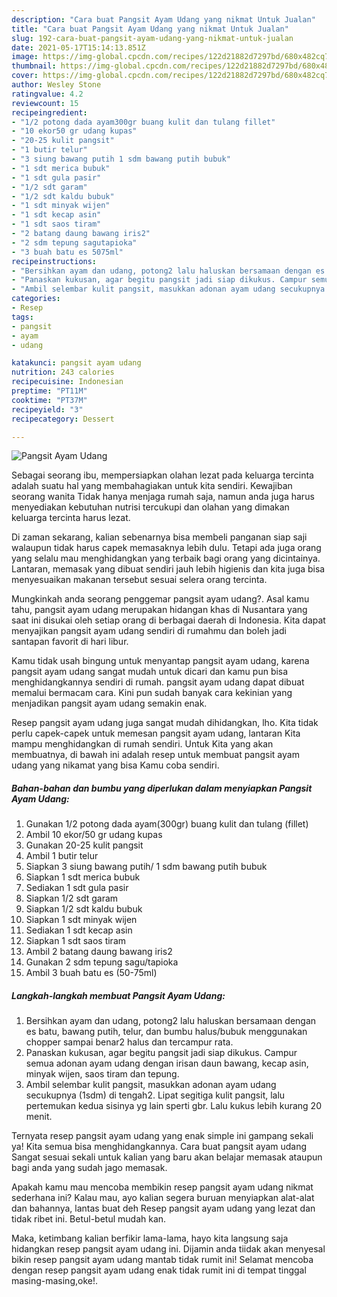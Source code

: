 ```yaml
---
description: "Cara buat Pangsit Ayam Udang yang nikmat Untuk Jualan"
title: "Cara buat Pangsit Ayam Udang yang nikmat Untuk Jualan"
slug: 192-cara-buat-pangsit-ayam-udang-yang-nikmat-untuk-jualan
date: 2021-05-17T15:14:13.851Z
image: https://img-global.cpcdn.com/recipes/122d21882d7297bd/680x482cq70/pangsit-ayam-udang-foto-resep-utama.jpg
thumbnail: https://img-global.cpcdn.com/recipes/122d21882d7297bd/680x482cq70/pangsit-ayam-udang-foto-resep-utama.jpg
cover: https://img-global.cpcdn.com/recipes/122d21882d7297bd/680x482cq70/pangsit-ayam-udang-foto-resep-utama.jpg
author: Wesley Stone
ratingvalue: 4.2
reviewcount: 15
recipeingredient:
- "1/2 potong dada ayam300gr buang kulit dan tulang fillet"
- "10 ekor50 gr udang kupas"
- "20-25 kulit pangsit"
- "1 butir telur"
- "3 siung bawang putih 1 sdm bawang putih bubuk"
- "1 sdt merica bubuk"
- "1 sdt gula pasir"
- "1/2 sdt garam"
- "1/2 sdt kaldu bubuk"
- "1 sdt minyak wijen"
- "1 sdt kecap asin"
- "1 sdt saos tiram"
- "2 batang daung bawang iris2"
- "2 sdm tepung sagutapioka"
- "3 buah batu es 5075ml"
recipeinstructions:
- "Bersihkan ayam dan udang, potong2 lalu haluskan bersamaan dengan es batu, bawang putih, telur, dan bumbu halus/bubuk menggunakan chopper sampai benar2 halus dan tercampur rata."
- "Panaskan kukusan, agar begitu pangsit jadi siap dikukus. Campur semua adonan ayam udang dengan irisan daun bawang, kecap asin, minyak wijen, saos tiram dan tepung."
- "Ambil selembar kulit pangsit, masukkan adonan ayam udang secukupnya (1sdm) di tengah2. Lipat segitiga kulit pangsit, lalu pertemukan kedua sisinya yg lain sperti gbr. Lalu kukus lebih kurang 20 menit."
categories:
- Resep
tags:
- pangsit
- ayam
- udang

katakunci: pangsit ayam udang 
nutrition: 243 calories
recipecuisine: Indonesian
preptime: "PT11M"
cooktime: "PT37M"
recipeyield: "3"
recipecategory: Dessert

---
```



![Pangsit Ayam Udang](https://img-global.cpcdn.com/recipes/122d21882d7297bd/680x482cq70/pangsit-ayam-udang-foto-resep-utama.jpg)

Sebagai seorang ibu, mempersiapkan olahan lezat pada keluarga tercinta adalah suatu hal yang membahagiakan untuk kita sendiri. Kewajiban seorang  wanita Tidak hanya menjaga rumah saja, namun anda juga harus menyediakan kebutuhan nutrisi tercukupi dan olahan yang dimakan keluarga tercinta harus lezat.

Di zaman  sekarang, kalian sebenarnya bisa membeli panganan siap saji walaupun tidak harus capek memasaknya lebih dulu. Tetapi ada juga orang yang selalu mau menghidangkan yang terbaik bagi orang yang dicintainya. Lantaran, memasak yang dibuat sendiri jauh lebih higienis dan kita juga bisa menyesuaikan makanan tersebut sesuai selera orang tercinta. 



Mungkinkah anda seorang penggemar pangsit ayam udang?. Asal kamu tahu, pangsit ayam udang merupakan hidangan khas di Nusantara yang saat ini disukai oleh setiap orang di berbagai daerah di Indonesia. Kita dapat menyajikan pangsit ayam udang sendiri di rumahmu dan boleh jadi santapan favorit di hari libur.

Kamu tidak usah bingung untuk menyantap pangsit ayam udang, karena pangsit ayam udang sangat mudah untuk dicari dan kamu pun bisa menghidangkannya sendiri di rumah. pangsit ayam udang dapat dibuat memalui bermacam cara. Kini pun sudah banyak cara kekinian yang menjadikan pangsit ayam udang semakin enak.

Resep pangsit ayam udang juga sangat mudah dihidangkan, lho. Kita tidak perlu capek-capek untuk memesan pangsit ayam udang, lantaran Kita mampu menghidangkan di rumah sendiri. Untuk Kita yang akan membuatnya, di bawah ini adalah resep untuk membuat pangsit ayam udang yang nikamat yang bisa Kamu coba sendiri.

<!--inarticleads1-->

##### Bahan-bahan dan bumbu yang diperlukan dalam menyiapkan Pangsit Ayam Udang:

1. Gunakan 1/2 potong dada ayam(300gr) buang kulit dan tulang (fillet)
1. Ambil 10 ekor/50 gr udang kupas
1. Gunakan 20-25 kulit pangsit
1. Ambil 1 butir telur
1. Siapkan 3 siung bawang putih/ 1 sdm bawang putih bubuk
1. Siapkan 1 sdt merica bubuk
1. Sediakan 1 sdt gula pasir
1. Siapkan 1/2 sdt garam
1. Siapkan 1/2 sdt kaldu bubuk
1. Siapkan 1 sdt minyak wijen
1. Sediakan 1 sdt kecap asin
1. Siapkan 1 sdt saos tiram
1. Ambil 2 batang daung bawang iris2
1. Gunakan 2 sdm tepung sagu/tapioka
1. Ambil 3 buah batu es (50-75ml)




<!--inarticleads2-->

##### Langkah-langkah membuat Pangsit Ayam Udang:

1. Bersihkan ayam dan udang, potong2 lalu haluskan bersamaan dengan es batu, bawang putih, telur, dan bumbu halus/bubuk menggunakan chopper sampai benar2 halus dan tercampur rata.
1. Panaskan kukusan, agar begitu pangsit jadi siap dikukus. Campur semua adonan ayam udang dengan irisan daun bawang, kecap asin, minyak wijen, saos tiram dan tepung.
1. Ambil selembar kulit pangsit, masukkan adonan ayam udang secukupnya (1sdm) di tengah2. Lipat segitiga kulit pangsit, lalu pertemukan kedua sisinya yg lain sperti gbr. Lalu kukus lebih kurang 20 menit.




Ternyata resep pangsit ayam udang yang enak simple ini gampang sekali ya! Kita semua bisa menghidangkannya. Cara buat pangsit ayam udang Sangat sesuai sekali untuk kalian yang baru akan belajar memasak ataupun bagi anda yang sudah jago memasak.

Apakah kamu mau mencoba membikin resep pangsit ayam udang nikmat sederhana ini? Kalau mau, ayo kalian segera buruan menyiapkan alat-alat dan bahannya, lantas buat deh Resep pangsit ayam udang yang lezat dan tidak ribet ini. Betul-betul mudah kan. 

Maka, ketimbang kalian berfikir lama-lama, hayo kita langsung saja hidangkan resep pangsit ayam udang ini. Dijamin anda tiidak akan menyesal bikin resep pangsit ayam udang mantab tidak rumit ini! Selamat mencoba dengan resep pangsit ayam udang enak tidak rumit ini di tempat tinggal masing-masing,oke!.


